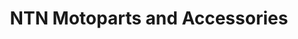 ---
title: "NTN Motoparts and Accessories"
url: /mandaluyong/ntn-motoparts-and-accessories/
shop: motorcycle
---